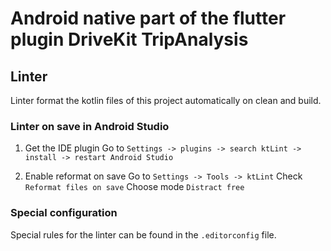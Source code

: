 # Android native part of the flutter plugin DriveKit TripAnalysis

## Linter
Linter format the kotlin files of this project automatically on clean and build.

### Linter on save in Android Studio
1. Get the IDE plugin
Go to `Settings -> plugins -> search ktLint -> install -> restart Android Studio`

2. Enable reformat on save
Go to `Settings -> Tools -> ktLint`
Check `Reformat files on save`
Choose mode  `Distract free`

### Special configuration
Special rules for the linter can be found in the `.editorconfig` file.
